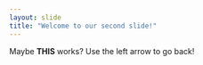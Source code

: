 ```yaml
---
layout: slide
title: "Welcome to our second slide!"
---
```

Maybe **THIS** works?
Use the left arrow to go back!
